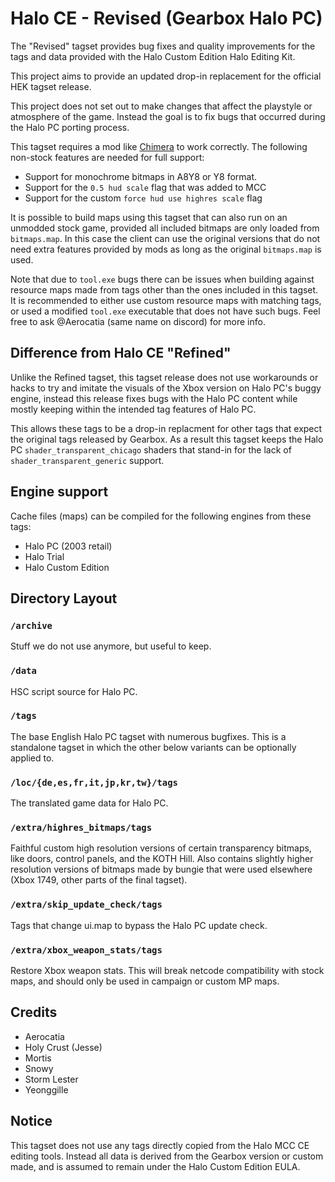 # Halo CE - Revised (Gearbox Halo PC)
The "Revised" tagset provides bug fixes and quality improvements for the tags and data
provided with the Halo Custom Edition Halo Editing Kit.

This project aims to provide an updated drop-in replacement for the official HEK tagset release.

This project does not set out to make changes that affect the playstyle or atmosphere of the game.
Instead the goal is to fix bugs that occurred during the Halo PC porting process.

This tagset requires a mod like [Chimera](https://github.com/SnowyMouse/chimera) to work correctly.
The following non-stock features are needed for full support:

- Support for monochrome bitmaps in A8Y8 or Y8 format.
- Support for the `0.5 hud scale` flag that was added to MCC
- Support for the custom `force hud use highres scale` flag

It is possible to build maps using this tagset that can also run on an unmodded stock game, provided all included bitmaps are only loaded from `bitmaps.map`.
In this case the client can use the original versions that do not need extra features provided by mods as long as the original `bitmaps.map` is used.

Note that due to `tool.exe` bugs there can be issues when building against resource maps made from tags other than the ones included in this tagset.
It is recommended to either use custom resource maps with matching tags, or used a modified `tool.exe` executable that does not have such bugs.
Feel free to ask @Aerocatia (same name on discord) for more info.

## Difference from Halo CE "Refined"
Unlike the Refined tagset, this tagset release does not use workarounds or hacks to try and
imitate the visuals of the Xbox version on Halo PC's buggy engine, instead this release
fixes bugs with the Halo PC content while mostly keeping within the intended tag features of Halo PC.

This allows these tags to be a drop-in replacment for other tags that expect the original tags released by Gearbox.
As a result this tagset keeps the Halo PC `shader_transparent_chicago` shaders that stand-in for the lack of `shader_transparent_generic` support.

## Engine support
Cache files (maps) can be compiled for the following engines from these tags:

- Halo PC (2003 retail)
- Halo Trial
- Halo Custom Edition

## Directory Layout
### `/archive`
Stuff we do not use anymore, but useful to keep.
### `/data`
HSC script source for Halo PC.
### `/tags`
The base English Halo PC tagset with numerous bugfixes. This is a standalone tagset in which the other below variants can be optionally applied to.
### `/loc/{de,es,fr,it,jp,kr,tw}/tags`
The translated game data for Halo PC.
### `/extra/highres_bitmaps/tags`
Faithful custom high resolution versions of certain transparency bitmaps, like doors, control panels, and the KOTH Hill.
Also contains slightly higher resolution versions of bitmaps made by bungie that were used elsewhere (Xbox 1749, other parts of the final tagset).
### `/extra/skip_update_check/tags`
Tags that change ui.map to bypass the Halo PC update check.
### `/extra/xbox_weapon_stats/tags`
Restore Xbox weapon stats. This will break netcode compatibility with stock maps, and should only be used in campaign or custom MP maps.

## Credits
- Aerocatia
- Holy Crust (Jesse)
- Mortis
- Snowy
- Storm Lester
- Yeonggille

## Notice
This tagset does not use any tags directly copied from the Halo MCC CE editing tools. Instead all data is derived
from the Gearbox version or custom made, and is assumed to remain under the Halo Custom Edition EULA.
